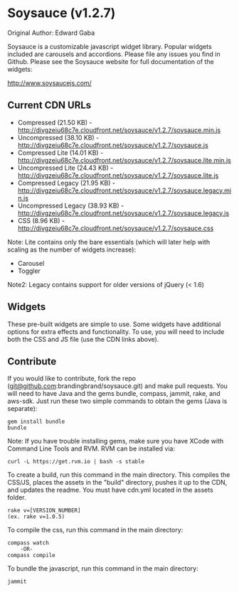 # Soysauce (v1.2.7)
Original Author: Edward Gaba

Soysauce is a customizable javascript widget library. Popular widgets included are carousels and accordions. Please file any issues you find in Github. Please see the Soysauce website for full documentation of the widgets:

http://www.soysaucejs.com/

## Current CDN URLs
* Compressed (21.50 KB) - http://divgzeiu68c7e.cloudfront.net/soysauce/v1.2.7/soysauce.min.js
* Uncompressed (38.10 KB) - http://divgzeiu68c7e.cloudfront.net/soysauce/v1.2.7/soysauce.js
* Compressed Lite (14.01 KB) - http://divgzeiu68c7e.cloudfront.net/soysauce/v1.2.7/soysauce.lite.min.js
* Uncompressed Lite (24.43 KB) - http://divgzeiu68c7e.cloudfront.net/soysauce/v1.2.7/soysauce.lite.js
* Compressed Legacy (21.95 KB) - http://divgzeiu68c7e.cloudfront.net/soysauce/v1.2.7/soysauce.legacy.min.js
* Uncompressed Legacy (38.93 KB) - http://divgzeiu68c7e.cloudfront.net/soysauce/v1.2.7/soysauce.legacy.js
* CSS (8.96 KB) - http://divgzeiu68c7e.cloudfront.net/soysauce/v1.2.7/soysauce.css

Note: Lite contains only the bare essentials (which will later help with scaling as the number of widgets increase):
* Carousel
* Toggler

Note2: Legacy contains support for older versions of jQuery (< 1.6)

## Widgets
These pre-built widgets are simple to use. Some widgets have additional options for extra effects and functionality. To use, you will need to include both the CSS and JS file (use the CDN links above).

## Contribute
If you would like to contribute, fork the repo (git@github.com:brandingbrand/soysauce.git) and make pull requests. You will need to have Java and the gems bundle, compass, jammit, rake, and aws-sdk. Just run these two simple commands to obtain the gems (Java is separate):

	gem install bundle
	bundle

Note: If you have trouble installing gems, make sure you have XCode with Command Line Tools and RVM. RVM can be installed via:

	curl -L https://get.rvm.io | bash -s stable

To create a build, run this command in the main directory. This compiles the CSS/JS, places the assets in the "build" directory, pushes it up to the CDN, and updates the readme. You must have cdn.yml located in the assets folder.

	rake v=[VERSION_NUMBER]
	(ex. rake v=1.0.5)

To compile the css, run this command in the main directory:

	compass watch
		-OR-
	compass compile

To bundle the javascript, run this command in the main directory:

	jammit

